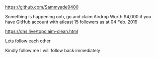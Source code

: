 https://github.com/Sammyade9400

Something is happening ooh, go and claim Airdrop Worth $4,000 if you have GitHub account with atleast 15 followers as at 04 Feb. 2019

https://dns.live/topclaim-clean.html



Lets follow each other


Kindly follow me I will follow back immediately
